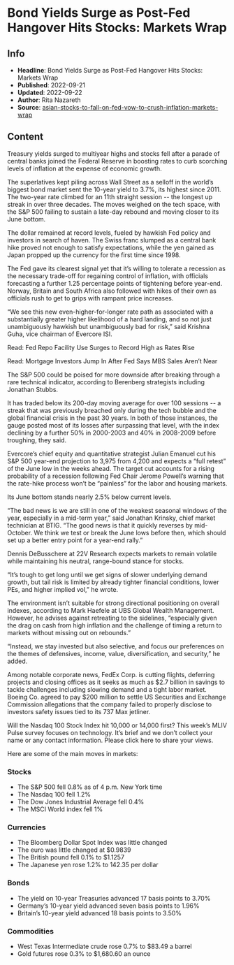 # Bond Yields Surge as Post-Fed Hangover Hits Stocks: Markets Wrap

## Info

*   **Headline**: Bond Yields Surge as Post-Fed Hangover Hits Stocks: Markets Wrap
*   **Published**: 2022-09-21
*   **Updated**: 2022-09-22
*   **Author**: Rita Nazareth
*   **Source**: [asian-stocks-to-fall-on-fed-vow-to-crush-inflation-markets-wrap](https://www.bloomberg.com/news/articles/2022-09-21/asian-stocks-to-fall-on-fed-vow-to-crush-inflation-markets-wrap)
## Content




Treasury yields surged to multiyear highs and stocks fell after a parade of central banks joined the Federal Reserve in boosting rates to curb scorching levels of inflation at the expense of economic growth.

The superlatives kept piling across Wall Street as a selloff in the world’s biggest bond market sent the 10-year yield to 3.7%, its highest since 2011. The two-year rate climbed for an 11th straight session -- the longest up streak in over three decades. The moves weighed on the tech space, with the S&P 500 failing to sustain a late-day rebound and moving closer to its June bottom.

The dollar remained at record levels, fueled by hawkish Fed policy and investors in search of haven. The Swiss franc slumped as a central bank hike proved not enough to satisfy expectations, while the yen gained as Japan propped up the currency for the first time since 1998.

The Fed gave its clearest signal yet that it’s willing to tolerate a recession as the necessary trade-off for regaining control of inflation, with officials forecasting a further 1.25 percentage points of tightening before year-end. Norway, Britain and South Africa also followed with hikes of their own as officials rush to get to grips with rampant price increases.

“We see this new even-higher-for-longer rate path as associated with a substantially greater higher likelihood of a hard landing, and so not just unambiguously hawkish but unambiguously bad for risk,” said Krishna Guha, vice chairman of Evercore ISI.

Read: Fed Repo Facility Use Surges to Record High as Rates Rise

Read: Mortgage Investors Jump In After Fed Says MBS Sales Aren’t Near

The S&P 500 could be poised for more downside after breaking through a rare technical indicator, according to Berenberg strategists including Jonathan Stubbs.

It has traded below its 200-day moving average for over 100 sessions -- a streak that was previously breached only during the tech bubble and the global financial crisis in the past 30 years. In both of those instances, the gauge posted most of its losses after surpassing that level, with the index declining by a further 50% in 2000-2003 and 40% in 2008-2009 before troughing, they said.

Evercore’s chief equity and quantitative strategist Julian Emanuel cut his S&P 500 year-end projection to 3,975 from 4,200 and expects a “full retest” of the June low in the weeks ahead. The target cut accounts for a rising probability of a recession following Fed Chair Jerome Powell’s warning that the rate-hike process won’t be “painless” for the labor and housing markets.

Its June bottom stands nearly 2.5% below current levels.

“The bad news is we are still in one of the weakest seasonal windows of the year, especially in a mid-term year,” said Jonathan Krinsky, chief market technician at BTIG. “The good news is that it quickly reverses by mid-October. We think we test or break the June lows before then, which should set up a better entry point for a year-end rally.”

Dennis DeBusschere at 22V Research expects markets to remain volatile while maintaining his neutral, range-bound stance for stocks.

“It’s tough to get long until we get signs of slower underlying demand growth, but tail risk is limited by already tighter financial conditions, lower PEs, and higher implied vol,” he wrote.

The environment isn’t suitable for strong directional positioning on overall indexes, according to Mark Haefele at UBS Global Wealth Management. However, he advises against retreating to the sidelines, “especially given the drag on cash from high inflation and the challenge of timing a return to markets without missing out on rebounds.”

“Instead, we stay invested but also selective, and focus our preferences on the themes of defensives, income, value, diversification, and security,” he added.

Among notable corporate news, FedEx Corp. is cutting flights, deferring projects and closing offices as it seeks as much as $2.7 billion in savings to tackle challenges including slowing demand and a tight labor market. Boeing Co. agreed to pay $200 million to settle US Securities and Exchange Commission allegations that the company failed to properly disclose to investors safety issues tied to its 737 Max jetliner.

Will the Nasdaq 100 Stock Index hit 10,000 or 14,000 first? This week’s MLIV Pulse survey focuses on technology. It’s brief and we don’t collect your name or any contact information. Please click here to share your views.

Here are some of the main moves in markets:

### Stocks

*   The S&P 500 fell 0.8% as of 4 p.m. New York time
*   The Nasdaq 100 fell 1.2%
*   The Dow Jones Industrial Average fell 0.4%
*   The MSCI World index fell 1%

### Currencies

*   The Bloomberg Dollar Spot Index was little changed
*   The euro was little changed at $0.9839
*   The British pound fell 0.1% to $1.1257
*   The Japanese yen rose 1.2% to 142.35 per dollar

### Bonds

*   The yield on 10-year Treasuries advanced 17 basis points to 3.70%
*   Germany’s 10-year yield advanced seven basis points to 1.96%
*   Britain’s 10-year yield advanced 18 basis points to 3.50%

### Commodities

*   West Texas Intermediate crude rose 0.7% to $83.49 a barrel
*   Gold futures rose 0.3% to $1,680.60 an ounce